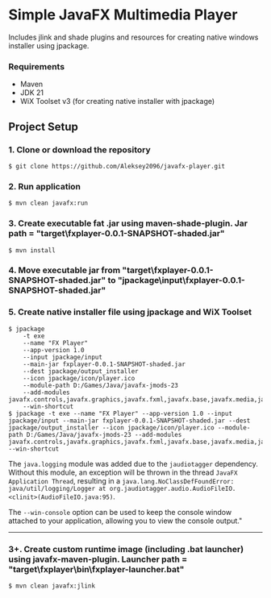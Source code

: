 # Simple JavaFX Multimedia Player 

Includes jlink and shade plugins and resources for creating native windows installer using jpackage.

### Requirements

* Maven
* JDK 21
* WiX Toolset v3 (for creating native installer with jpackage)

## Project Setup

### 1. Clone or download the repository
```
$ git clone https://github.com/Aleksey2096/javafx-player.git
```

### 2. Run application
```
$ mvn clean javafx:run
```

### 3. Create executable fat .jar using maven-shade-plugin. Jar path = "target\fxplayer-0.0.1-SNAPSHOT-shaded.jar"
```
$ mvn install
```

### 4. Move executable jar from "target\fxplayer-0.0.1-SNAPSHOT-shaded.jar" to "jpackage\input\fxplayer-0.0.1-SNAPSHOT-shaded.jar"

### 5. Create native installer file using jpackage and WiX Toolset
```
$ jpackage 
	-t exe 
	--name "FX Player" 
	--app-version 1.0 
	--input jpackage/input 
	--main-jar fxplayer-0.0.1-SNAPSHOT-shaded.jar 
	--dest jpackage/output_installer 
	--icon jpackage/icon/player.ico 
	--module-path D:/Games/Java/javafx-jmods-23 
	--add-modules javafx.controls,javafx.graphics,javafx.fxml,javafx.base,javafx.media,java.logging 
	--win-shortcut
$ jpackage -t exe --name "FX Player" --app-version 1.0 --input jpackage/input --main-jar fxplayer-0.0.1-SNAPSHOT-shaded.jar --dest jpackage/output_installer --icon jpackage/icon/player.ico --module-path D:/Games/Java/javafx-jmods-23 --add-modules javafx.controls,javafx.graphics,javafx.fxml,javafx.base,javafx.media,java.logging --win-shortcut
```

The `java.logging` module was added due to the `jaudiotagger` dependency. Without this module, an exception will be thrown in the thread `JavaFX Application Thread`, resulting in a `java.lang.NoClassDefFoundError: java/util/logging/Logger at org.jaudiotagger.audio.AudioFileIO.<clinit>(AudioFileIO.java:95)`.

The `--win-console` option can be used to keep the console window attached to your application, allowing you to view the console output."

***

### 3+. Create custom runtime image (including .bat launcher) using javafx-maven-plugin. Launcher path = "target\fxplayer\bin\fxplayer-launcher.bat"
```
$ mvn clean javafx:jlink
```
